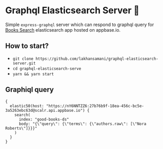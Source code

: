 # Graphql Elasticsearch Server :rocket: 

Simple `express-graphql` server which can respond to graphql query for [Books Search](https://opensource.appbase.io/reactivesearch/demos/goodbooks/) elasticsearch app hosted on appbase.io.

## How to start?

* `git clone https://github.com/lakhansamani/graphql-elasticsearch-server.git`
* `cd graphql-elasticsearch-serve`
* `yarn && yarn start`

## Graphiql query
```
{
  elastic50(host: "https://nY6NNTZZ6:27b76b9f-18ea-456c-bc5e-3a5263ebc63d@scalr.api.appbase.io") {
    search(
      index: "good-books-ds"
      body: "{\"query\": {\"terms\": {\"authors.raw\": [\"Nora Roberts\"]}}}"
    )
  }
}

```

